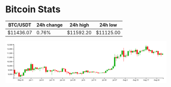 # Bitcoin Stats

BTC/USDT|24h change|24h high|24h low|
|---|---|---|---|
|$11436.07|0.76%|$11592.20|$11125.00|

<img src="./chart.svg">
